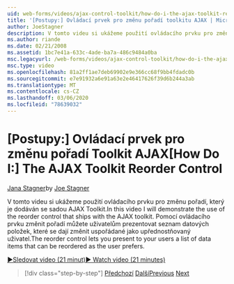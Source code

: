 ```yaml
---
uid: web-forms/videos/ajax-control-toolkit/how-do-i-the-ajax-toolkit-reorder-control
title: '[Postupy:] Ovládací prvek pro změnu pořadí toolkitu AJAX | Microsoft Docs'
author: JoeStagner
description: V tomto videu si ukážeme použití ovládacího prvku pro změnu pořadí, který je dodáván se sadou AJAX Toolkit. Ovládací prvek změnit pořadí vám umožní prezentovat uživatelům seznam o...
ms.author: riande
ms.date: 02/21/2008
ms.assetid: 1bc7e41a-633c-4ade-ba7a-486c9484a0ba
msc.legacyurl: /web-forms/videos/ajax-control-toolkit/how-do-i-the-ajax-toolkit-reorder-control
msc.type: video
ms.openlocfilehash: 81a2ff1ae7deb69902e9e366cc68f9bb4fdadc0b
ms.sourcegitcommit: e7e91932a6e91a63e2e46417626f39d6b244a3ab
ms.translationtype: MT
ms.contentlocale: cs-CZ
ms.lasthandoff: 03/06/2020
ms.locfileid: "78639032"
---
```

# <a name="how-do-i-the-ajax-toolkit-reorder-control"></a><span data-ttu-id="b81cd-104">[Postupy:] Ovládací prvek pro změnu pořadí Toolkit AJAX</span><span class="sxs-lookup"><span data-stu-id="b81cd-104">[How Do I:] The AJAX Toolkit Reorder Control</span></span>

<span data-ttu-id="b81cd-105">[Jana Stagner](https://github.com/JoeStagner)</span><span class="sxs-lookup"><span data-stu-id="b81cd-105">by [Joe Stagner](https://github.com/JoeStagner)</span></span>

<span data-ttu-id="b81cd-106">V tomto videu si ukážeme použití ovládacího prvku pro změnu pořadí, který je dodáván se sadou AJAX Toolkit.</span><span class="sxs-lookup"><span data-stu-id="b81cd-106">In this video I will demonstrate the use of the reorder control that ships with the AJAX toolkit.</span></span> <span data-ttu-id="b81cd-107">Pomocí ovládacího prvku změnit pořadí můžete uživatelům prezentovat seznam datových položek, které se dají změnit uspořádané jako upřednostňovaný uživatel.</span><span class="sxs-lookup"><span data-stu-id="b81cd-107">The reorder control lets you present to your users a list of data items that can be reordered as the user prefers.</span></span>

[<span data-ttu-id="b81cd-108">&#9654;Sledovat video (21 minut)</span><span class="sxs-lookup"><span data-stu-id="b81cd-108">&#9654; Watch video (21 minutes)</span></span>](https://channel9.msdn.com/Blogs/ASP-NET-Site-Videos/how-do-i-the-ajax-toolkit-reorder-control)

> [!div class="step-by-step"]
> <span data-ttu-id="b81cd-109">[Předchozí](how-do-i-use-the-aspnet-ajax-updatepanelanimation-extender.md)
> [Další](utilize-the-ajax-rating-control-in-the-aspnet-toolkit.md)</span><span class="sxs-lookup"><span data-stu-id="b81cd-109">[Previous](how-do-i-use-the-aspnet-ajax-updatepanelanimation-extender.md)
[Next](utilize-the-ajax-rating-control-in-the-aspnet-toolkit.md)</span></span>
